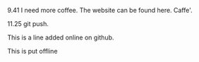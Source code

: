 9.41 I need more coffee.
The website can be found here.
Caffe'.

11.25 git push.

This is a line added online on github.

This is put offline